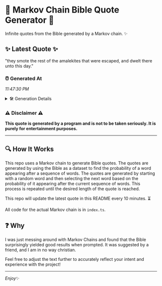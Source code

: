 # 📖 Markov Chain Bible Quote Generator 📖

Infinite quotes from the Bible generated by a Markov chain. ✨

## ✨ Latest Quote ✨
"they smote the rest of the amalekites that were escaped, and dwelt there unto this day."

### ⏰ Generated At
*11:47:30 PM*

<details>
    <summary>🛠️ Generation Details</summary>
    <p>
        <strong>🌱 Seed:</strong> they<br>
        <strong>🔄 Iterations:</strong> 15<br>
        <strong>📜 Context History:</strong><br>[ they ]: smote<br>[ they, smote ]: the<br>[ they, smote, the ]: rest<br>[ they, smote, the, rest ]: of<br>[ they, smote, the, rest, of ]: the<br>[ they, smote, the, rest, of, the ]: amalekites<br>[ smote, the, rest, of, the, amalekites ]: that<br>[ the, rest, of, the, amalekites, that ]: were<br>[ rest, of, the, amalekites, that, were ]: escaped,<br>[ of, the, amalekites, that, were, escaped, ]: and<br>[ the, amalekites, that, were, escaped,, and ]: dwelt<br>[ amalekites, that, were, escaped,, and, dwelt ]: there<br>[ that, were, escaped,, and, dwelt, there ]: unto<br>[ were, escaped,, and, dwelt, there, unto ]: this<br>[ escaped,, and, dwelt, there, unto, this ]: day.<br>
    </p>
</details>

### ⚠️ Disclaimer ⚠️
**This quote is generated by a program and is not to be taken seriously. It is purely for entertainment purposes.**

---

## 🔍 How It Works

This repo uses a Markov chain to generate Bible quotes. The quotes are generated by using the Bible as a dataset to find the probability of a word appearing after a sequence of words. The quotes are generated by starting with a random word and then selecting the next word based on the probability of it appearing after the current sequence of words. This process is repeated until the desired length of the quote is reached.

This repo will update the latest quote in this README every 10 minutes. ⏳

All code for the actual Markov chain is in `index.ts`.

## ❓ Why

I was just messing around with Markov Chains and found that the Bible surprisingly yielded good results when prompted. 
It was suggested by a friend, and I am in no way christian.

Feel free to adjust the text further to accurately reflect your intent and experience with the project!

---

*Enjoy*✨
